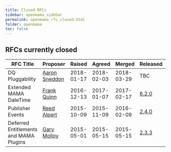 ```yaml
---
title: Closed RFCs
sidebar: openmama_sidebar
permalink: openmama_rfc_closed.html
folder: openmama
toc: false
---
```


## RFCs currently closed

| RFC Title | Proposer  | Raised | Agreed | Merged | Released | Discussed | Doc      | Changes |
| --------- | --------- | ------ | ------ | ------ | -------- | --------- | -------- | ------- |
| DQ Pluggability | [Aaron Sneddon](https://github.com/arn7374) | 2018-01-17 | 2018-02-03 | 2018-03-29 | TBC  | [Archive](https://lists.openmama.org/pipermail/openmama-dev/2018/002152.html) | [View](https://openmama.github.io/openmama_rfc_dq_pluggability.html) | [PR](https://github.com/OpenMAMA/OpenMAMA/pull/344) / [Commit](https://github.com/OpenMAMA/OpenMAMA/commit/6de60350f40b4d9b0f181b7e64e0d192798b9f97) |
| Extended MAMA DateTime | [Frank Quinn](https://github.com/fquinner) | 2016-12-13 | 2017-01-07 | 2017-02-17 | [6.2.0](https://github.com/OpenMAMA/OpenMAMA/releases/tag/OpenMAMA-6.2.0-release)  | [Archive](https://lists.openmama.org/pipermail/openmama-dev/2016/001944.html) | [View](openmama_rfc_extended_datetime.html) | [PR](https://github.com/OpenMAMA/OpenMAMA/pull/248) |
| Publisher Events                       | [Reed Alpert](https://github.com/reed-jpm-alpert) | 2015-10-09 | 2015-11-09 | 2016-02-09 | [2.4.0](https://github.com/OpenMAMA/OpenMAMA/releases/tag/OpenMAMA-2.4.0-release) | [Archive](https://lists.openmama.org/pipermail/openmama-dev/2015-October/001626.html) | [View](openmama_rfc_publisher_events.html)                  | [PR](https://github.com/OpenMAMA/OpenMAMA/pull/128) |
| Deferred Entitlements and MAMA Plugins | [Gary Molloy](https://github.com/garymolloy)      | 2015-05-01 | 2015-05-15 | 2015-05-15 | [2.3.3](https://github.com/OpenMAMA/OpenMAMA/releases/tag/OpenMAMA-2.3.3-release) | [Archive](https://lists.openmama.org/pipermail/openmama-dev/2015-May/001498.html)     | [View](openmama_rfc_deferred_entitlements_mama_plugin.html) | [Commit](https://github.com/OpenMAMA/OpenMAMA/commit/edc5997a0afac307ae7268030d5dd78a1bb2ad5e) |
